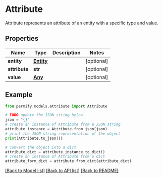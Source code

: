 # Attribute

Attribute represents an attribute of an entity with a specific type and value.

## Properties

Name | Type | Description | Notes
------------ | ------------- | ------------- | -------------
**entity** | [**Entity**](Entity.md) |  | [optional] 
**attribute** | **str** |  | [optional] 
**value** | [**Any**](Any.md) |  | [optional] 

## Example

```python
from permify.models.attribute import Attribute

# TODO update the JSON string below
json = "{}"
# create an instance of Attribute from a JSON string
attribute_instance = Attribute.from_json(json)
# print the JSON string representation of the object
print(Attribute.to_json())

# convert the object into a dict
attribute_dict = attribute_instance.to_dict()
# create an instance of Attribute from a dict
attribute_form_dict = attribute.from_dict(attribute_dict)
```
[[Back to Model list]](../README.md#documentation-for-models) [[Back to API list]](../README.md#documentation-for-api-endpoints) [[Back to README]](../README.md)


